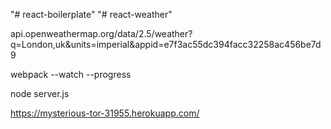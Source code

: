 "# react-boilerplate" 
"# react-weather" 


api.openweathermap.org/data/2.5/weather?q=London,uk&units=imperial&appid=e7f3ac55dc394facc32258ac456be7d9

webpack --watch --progress

node server.js

https://mysterious-tor-31955.herokuapp.com/